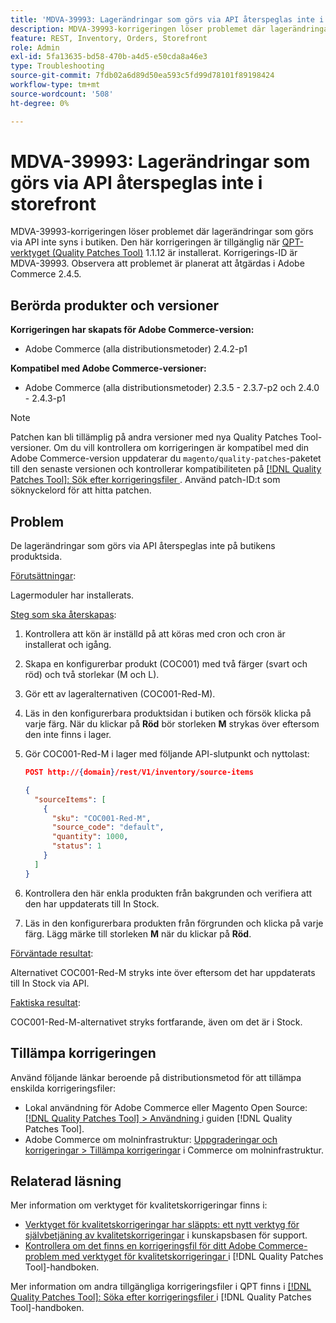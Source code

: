 ```yaml
---
title: 'MDVA-39993: Lagerändringar som görs via API återspeglas inte i storefront'
description: MDVA-39993-korrigeringen löser problemet där lagerändringar som görs via API inte syns i butiken. Den här korrigeringen är tillgänglig när [QPT-verktyget (Quality Patches Tool)](https://experienceleague.adobe.com/en/docs/commerce-operations/tools/quality-patches-tool/quality-patches-tool-to-self-serve-quality-patches) 1.1.12 är installerat. Korrigerings-ID är MDVA-39993. Observera att problemet är planerat att åtgärdas i Adobe Commerce 2.4.5.
feature: REST, Inventory, Orders, Storefront
role: Admin
exl-id: 5fa13635-bd58-470b-a4d5-e50cda8a46e3
type: Troubleshooting
source-git-commit: 7fdb02a6d89d50ea593c5fd99d78101f89198424
workflow-type: tm+mt
source-wordcount: '508'
ht-degree: 0%

---
```


# MDVA-39993: Lagerändringar som görs via API återspeglas inte i storefront

MDVA-39993-korrigeringen löser problemet där lagerändringar som görs via API inte syns i butiken. Den här korrigeringen är tillgänglig när [QPT-verktyget (Quality Patches Tool)](https://experienceleague.adobe.com/en/docs/commerce-operations/tools/quality-patches-tool/quality-patches-tool-to-self-serve-quality-patches) 1.1.12 är installerat. Korrigerings-ID är MDVA-39993. Observera att problemet är planerat att åtgärdas i Adobe Commerce 2.4.5.

## Berörda produkter och versioner

**Korrigeringen har skapats för Adobe Commerce-version:**

* Adobe Commerce (alla distributionsmetoder) 2.4.2-p1

**Kompatibel med Adobe Commerce-versioner:**

* Adobe Commerce (alla distributionsmetoder) 2.3.5 - 2.3.7-p2 och 2.4.0 - 2.4.3-p1

>[!NOTE]
>
>Patchen kan bli tillämplig på andra versioner med nya Quality Patches Tool-versioner. Om du vill kontrollera om korrigeringen är kompatibel med din Adobe Commerce-version uppdaterar du `magento/quality-patches`-paketet till den senaste versionen och kontrollerar kompatibiliteten på [[!DNL Quality Patches Tool]: Sök efter korrigeringsfiler ](https://experienceleague.adobe.com/en/docs/commerce-operations/tools/quality-patches-tool/quality-patches-tool-to-self-serve-quality-patches). Använd patch-ID:t som söknyckelord för att hitta patchen.

## Problem

De lagerändringar som görs via API återspeglas inte på butikens produktsida.

<u>Förutsättningar</u>:

Lagermoduler har installerats.

<u>Steg som ska återskapas</u>:

1. Kontrollera att kön är inställd på att köras med cron och cron är installerat och igång.
1. Skapa en konfigurerbar produkt (COC001) med två färger (svart och röd) och två storlekar (M och L).
1. Gör ett av lageralternativen (COC001-Red-M).
1. Läs in den konfigurerbara produktsidan i butiken och försök klicka på varje färg. När du klickar på **Röd** bör storleken **M** strykas över eftersom den inte finns i lager.
1. Gör COC001-Red-M i lager med följande API-slutpunkt och nyttolast:

   ```json
   POST http://{domain}/rest/V1/inventory/source-items
   
   {
     "sourceItems": [
       {
         "sku": "COC001-Red-M",
         "source_code": "default",
         "quantity": 1000,
         "status": 1
       }
     ]
   }
   ```

1. Kontrollera den här enkla produkten från bakgrunden och verifiera att den har uppdaterats till In Stock.
1. Läs in den konfigurerbara produkten från förgrunden och klicka på varje färg. Lägg märke till storleken **M** när du klickar på **Röd**.

<u>Förväntade resultat</u>:

Alternativet COC001-Red-M stryks inte över eftersom det har uppdaterats till In Stock via API.

<u>Faktiska resultat</u>:

COC001-Red-M-alternativet stryks fortfarande, även om det är i Stock.

## Tillämpa korrigeringen

Använd följande länkar beroende på distributionsmetod för att tillämpa enskilda korrigeringsfiler:

* Lokal användning för Adobe Commerce eller Magento Open Source: [[!DNL Quality Patches Tool] > Användning ](/help/tools/quality-patches-tool/usage.md) i guiden [!DNL Quality Patches Tool].
* Adobe Commerce om molninfrastruktur: [Uppgraderingar och korrigeringar > Tillämpa korrigeringar](https://experienceleague.adobe.com/docs/commerce-cloud-service/user-guide/develop/upgrade/apply-patches.html) i Commerce om molninfrastruktur.

## Relaterad läsning

Mer information om verktyget för kvalitetskorrigeringar finns i:

* [Verktyget för kvalitetskorrigeringar har släppts: ett nytt verktyg för självbetjäning av kvalitetskorrigeringar](https://experienceleague.adobe.com/en/docs/commerce-operations/tools/quality-patches-tool/quality-patches-tool-to-self-serve-quality-patches) i kunskapsbasen för support.
* [Kontrollera om det finns en korrigeringsfil för ditt Adobe Commerce-problem med verktyget för kvalitetskorrigeringar ](/help/tools/quality-patches-tool/patches-available-in-qpt/check-patch-for-magento-issue-with-magento-quality-patches.md) i [!DNL Quality Patches Tool]-handboken.

Mer information om andra tillgängliga korrigeringsfiler i QPT finns i [[!DNL Quality Patches Tool]: Söka efter korrigeringsfiler ](https://experienceleague.adobe.com/tools/commerce-quality-patches/index.html) i [!DNL Quality Patches Tool]-handboken.
